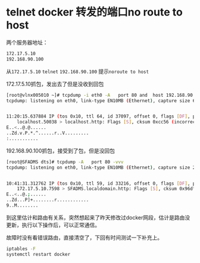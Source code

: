 # telnet docker 转发的端口no route to host


两个服务器地址：

```Bash
172.17.5.10
192.168.90.100 
```

从`172.17.5.10` `telnet` `192.168.90.100` 提示`noroute to host` 



172.17.5.10抓包，发出去了但是没收到回包

```Bash
[root@vlnx005010 ~]# tcpdump -i eth0 -A   port 80 and  host 192.168.90.100 -vvv
tcpdump: listening on eth0, link-type EN10MB (Ethernet), capture size 65535 bytes


11:20:15.637884 IP (tos 0x10, ttl 64, id 37097, offset 0, flags [DF], proto TCP (6), length 60)
    localhost.50038 > localhost.http: Flags [S], cksum 0xcc56 (incorrect -> 0x5db9), seq 321553758, win 29200, options [mss 1460,sackOK,TS val 973542839 ecr 0,nop,wscale 8], length 0
E..<..@.@......
..Zd.v.P.*.^......r..V.........
:...........

```

192.168.90.100抓包，接受到了包，但是没回包

```Bash
[root@SFADMS dts]# tcpdump -A   port 80 -vvv
tcpdump: listening on eth0, link-type EN10MB (Ethernet), capture size 262144 bytes


10:41:31.312762 IP (tos 0x10, ttl 59, id 33216, offset 0, flags [DF], proto TCP (6), length 60)
    172.17.5.10.7598 > SFADMS.localdomain.http: Flags [S], cksum 0x96df (correct), seq 1563107213, win 29200, options [mss 1460,sackOK,TS val 971218509 ecr 0,nop,wscale 8], length 0
E..<..@.;......
..Zd...P]+........r............
9..M........

```

到这里估计和路由有关系，突然想起来了昨天修改过docker网段，估计是路由没更新，执行以下操作后，可以正常通信。

故障时没有看错误路由，直接清空了，下回有时间测试一下补充上。

```Bash
iptables -F
systemctl restart docker 

```
